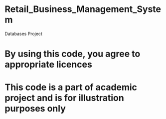 # Retail_Business_Management_System
Databases Project
# By using this code, you agree to appropriate licences

# This code is a part of academic project and is for illustration purposes only
